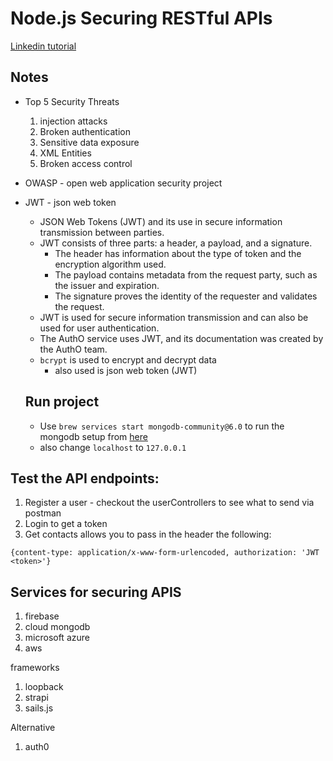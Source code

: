 # Node.js Securing RESTful APIs

[Linkedin tutorial](https://www.linkedin.com/learning/node-js-securing-restful-apis-2)

## Notes

- Top 5 Security Threats
    1. injection attacks
    2. Broken authentication
    3. Sensitive data exposure
    4. XML Entities
    5. Broken access control 
- OWASP - open web application security project
- JWT - json web token
    - JSON Web Tokens (JWT) and its use in secure information transmission between parties. 
    - JWT consists of three parts: a header, a payload, and a signature. 
        - The header has information about the type of token and the encryption algorithm used. 
        - The payload contains metadata from the request party, such as the issuer and expiration. 
        - The signature proves the identity of the requester and validates the request. 
    - JWT is used for secure information transmission and can also be used for user authentication. 
    - The AuthO service uses JWT, and its documentation was created by the AuthO team.
    - `bcrypt` is used to encrypt and decrypt data
        - also used is json web token (JWT)

    ## Run project

    - Use `brew services start mongodb-community@6.0` to run the mongodb setup from [here](https://www.mongodb.com/docs/manual/tutorial/install-mongodb-on-os-x/) 
    - also change `localhost` to `127.0.0.1`


## Test the API endpoints:

1. Register a user - checkout the userControllers to see what to send via postman
2. Login to get a token
3. Get contacts allows you to pass in the header the following:

```
{content-type: application/x-www-form-urlencoded, authorization: 'JWT <token>'}
```

## Services for securing APIS
1. firebase
2. cloud mongodb
3. microsoft azure
4. aws

frameworks
1. loopback
2. strapi
3. sails.js

Alternative
1. auth0
